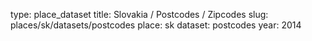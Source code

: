 type: place_dataset
title: Slovakia / Postcodes / Zipcodes
slug: places/sk/datasets/postcodes
place: sk
dataset: postcodes
year: 2014

